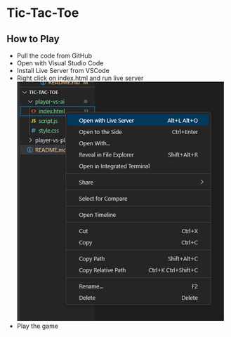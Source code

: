# Tic-Tac-Toe
## How to Play
- Pull the code from GitHub
- Open with Visual Studio Code
- Install Live Server from VSCode
- Right click on index.html and run live server
![image](image.png)
- Play the game